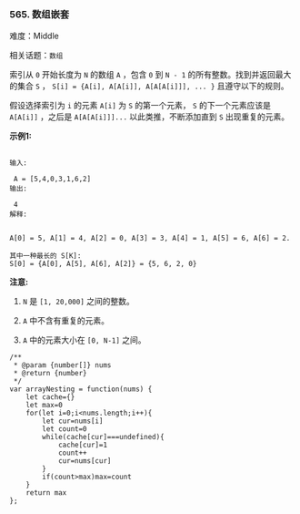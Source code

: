 ### 565. 数组嵌套

难度：Middle

相关话题：`数组`

索引从 `0` 开始长度为 `N` 的数组 `A` ，包含 `0` 到 `N - 1` 的所有整数。找到并返回最大的集合 `S` ， `S[i] = {A[i], A[A[i]], A[A[A[i]]], ... }` 且遵守以下的规则。



假设选择索引为 `i` 的元素 `A[i]` 为 `S` 的第一个元素， `S` 的下一个元素应该是 `A[A[i]]` ，之后是 `A[A[A[i]]]...`  以此类推，不断添加直到 `S` 出现重复的元素。



**示例1:** 



```

输入:

 A = [5,4,0,3,1,6,2]
输出:

 4
解释:

 
A[0] = 5, A[1] = 4, A[2] = 0, A[3] = 3, A[4] = 1, A[5] = 6, A[6] = 2.

其中一种最长的 S[K]:
S[0] = {A[0], A[5], A[6], A[2]} = {5, 6, 2, 0}
```


**注意:** 




1.  `N` 是 `[1, 20,000]` 之间的整数。

2.  `A` 中不含有重复的元素。

3.  `A` 中的元素大小在 `[0, N-1]` 之间。




```
/**
 * @param {number[]} nums
 * @return {number}
 */
var arrayNesting = function(nums) {
    let cache={}
    let max=0
    for(let i=0;i<nums.length;i++){
        let cur=nums[i]
        let count=0
        while(cache[cur]===undefined){
            cache[cur]=1
            count++
            cur=nums[cur]
        }
        if(count>max)max=count
    }
    return max
};
```

